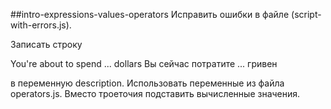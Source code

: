 ##intro-expressions-values-operators
Исправить ошибки в файле (script-with-errors.js).

Записать строку

You're about to spend ... dollars 
Вы сейчас потратите ... гривен

в переменную description. Использовать переменные из файла operators.js. Вместо троеточия подставить вычисленные значения.